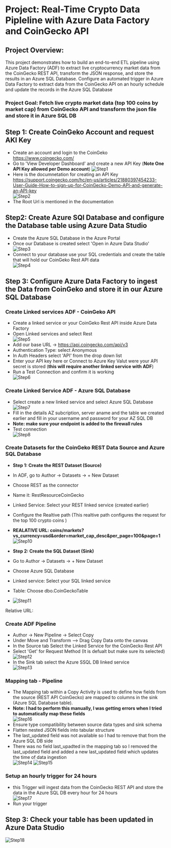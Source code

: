 # Project: Real-Time Crypto Data Pipleline with Azure Data Factory and CoinGecko API

## Project Overview:

This project demonstrates how to build an end-to-end ETL pipeline using Azure Data Factory (ADF) to extract live cryptocurrency market data from the CoinGecko REST API, transform the JSON response, and store the results in an Azure SQL Database. Configure an automated trigger in Azure Data Factory to extract data from the CoinGecko API on an hourly schedule and update the records in the Azure SQL Database

### Project Goal: Fetch live crypto market data (top 100 coins by market cap) from CoinGecko API and transform the json file and store it in Azure SQL DB  

## Step 1: Create CoinGeko Account and request AKI Key

- Create an account and login to the CoinGeko  https://www.coingecko.com/
- Go to 'View Developer Dashboard' and create a new API Key (**Note One API Key allowed per Demo account**)
  ![Step1](Images/1.png)
- Here is the documnetation for creating an API Key https://support.coingecko.com/hc/en-us/articles/21880397454233-User-Guide-How-to-sign-up-for-CoinGecko-Demo-API-and-generate-an-API-key  
  ![Step2](Images/2.png)
- The Root Url is mentioned in the documentation 


## Step2: Create Azure SQl Database and configure the Database table using Azure Data Studio

- Create the Azure SQL Database in the Azure Portal
- Once our Database is created select 'Open in Azure Data Studio'  
  ![Step3](Images/3.png)
- Connect to your database use your SQL credentials and create the table that will hold our CoinGeko Rest API data  
  ![Step4](Images/4.png)


## Step 3: Configure Azure Data Factory to ingest the Data from CoinGeko and store it in our Azure SQL Database

### Create Linked services ADF - CoinGeko API 
- Create a linked service or your CoinGeko Rest API inside Azure Data Factory
- Open Linked services and select Rest  
 ![Step5](Images/5.png)
- Add our base URL -> https://api.coingecko.com/api/v3
- Authentication Type: select Anonymous
- In Auth Headers select 'API' from the drop down list
- Enter your API key here or Connect to Azure Key Valut were your API secret is stored (**this will require another linked service with ADF**)
- Run a Test Connection and confirm it is working  
  ![Step6](Images/6.png)
  

### Create Linked Service ADF - Azure SQL Database
- Select create a new linked service and select Azure SQL Database  
 ![Step7](Images/7.png)
- Fill in the details AZ subcription, server aname and the table we created earlier and fill in your username and password for your AZ SQL DB
- **Note: make sure your endpoint is added to the firewall rules**
- Test connection  
 ![Step8](Images/8.png)

### Create Datasets for the CoinGeko REST Data Source and Azure SQL Database
- **Step 1: Create the REST Dataset (Source)**
- In ADF, go to Author → Datasets → + New Dataset
- Choose REST as the connector
- Name it: RestResourceCoinGecko
- Linked Service: Select your REST linked service (created earlier)
- Configure the Realtive path  (This realtive path configures the request for the top 100 crypto coins )
- **REALATIVE URL: coins/markets?vs_currency=usd&order=market_cap_desc&per_page=100&page=1**  
  ![Step10](Images/10.png)

- **Step 2: Create the SQL Dataset (Sink)**
- Go to Author → Datasets → + New Dataset
- Choose Azure SQL Database
- Linked service: Select your SQL linked service
- Table: Choose dbo.CoinGeckoTable
- ![Step11](Images/11.png)

Relative URL:
### Create ADF Pipeline
- Author -> New Pipeline -> Select Copy
- Under Move and Transform --> Drag Copy Data onto the canvas
- In the Source tab Select the Linked Service for the CoinGecko Rest API
- Select 'Get' for Request Method (It is defualt but make sure its selected)  
 ![Step12](Images/12.png)
- In the Sink tab select the Azure SSQL DB linked service  
 ![Step13](Images/13.png)

### Mapping tab - Pipeline
- The Mapping tab within a Copy Activity is used to define how fields from the source (REST API CoinGecko) are mapped to columns in the sink (Azure SQL Database table).
- **Note: I had to perform this manually, I was getting errors when I tried to automatically map these fields**  
  ![Step16](Images/16.png)
- Ensure type compatibility between source data types and sink schema
- Flatten nested JSON fields into tabular structure
- The last_updated field was not available so I had to remove that from the Azure SQL DB side
- There was no field last_upadted in the mapping tab so I removed the last_updated field and added a new last_updated field which updates the time of data ingestion  
  ![Step14](Images/14.png)
  ![Step15](Images/15.png)
  

### Setup an hourly trigger for 24 hours
- this Trigger will ingest data from the CoinGecko REST API and store the data in the Azure SQL DB every hour for 24 hours  
  ![Step17](Images/17.png)
- Run your trigger

## Step 3: Check your table has been updated in Azure Data Studio  
  ![Step18](Images/18.png)
